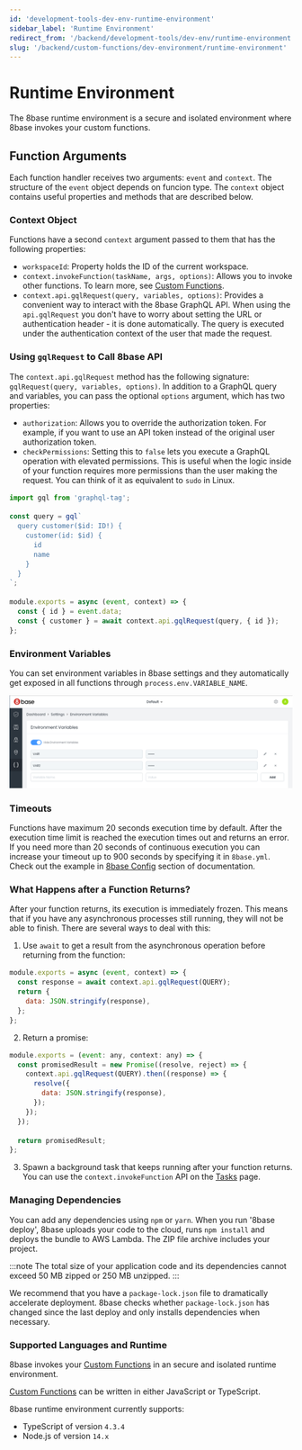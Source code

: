 ```yaml
---
id: 'development-tools-dev-env-runtime-environment'
sidebar_label: 'Runtime Environment'
redirect_from: '/backend/development-tools/dev-env/runtime-environment'
slug: '/backend/custom-functions/dev-environment/runtime-environment'
---
```


# Runtime Environment
The 8base runtime environment is a secure and isolated environment where 8base invokes your custom functions.

## Function Arguments

Each function handler receives two arguments: `event` and `context`. The structure of the `event` object depends on funcion type. The `context` object contains useful properties and methods that are described below.

### Context Object

Functions have a second `context` argument passed to them that has the following properties:

- `workspaceId`: Property holds the ID of the current workspace.
- `context.invokeFunction(taskName, args, options)`: Allows you to invoke other functions. To learn more, see [Custom Functions](/backend/custom-functions/custom-functions).
- `context.api.gqlRequest(query, variables, options)`: Provides a convenient way to interact with the 8base GraphQL API. When using the `api.gqlRequest` you don't have to worry about setting the URL or authentication header - it is done automatically. The query is executed under the authentication context of the user that made the request.

### Using `gqlRequest` to Call 8base API

The `context.api.gqlRequest` method has the following signature: `gqlRequest(query, variables, options)`. In addition to a GraphQL query and variables, you can pass the optional `options` argument, which has two properties:

- `authorization`: Allows you to override the authorization token. For example, if you want to use an API token instead of the original user authorization token.
- `checkPermissions`: Setting this to `false` lets you execute a GraphQL operation with elevated permissions. This is useful when the logic inside of your function requires more permissions than the user making the request. You can think of it as equivalent to `sudo` in Linux.

```javascript
import gql from 'graphql-tag';

const query = gql`
  query customer($id: ID!) {
    customer(id: $id) {
      id
      name
    }
  }
`;

module.exports = async (event, context) => {
  const { id } = event.data;
  const { customer } = await context.api.gqlRequest(query, { id });
};
```

### Environment Variables

You can set environment variables in 8base settings and they automatically get exposed in all functions through `process.env.VARIABLE_NAME`.

![Setting environment variables in 8base settings](./_images/8base-env-variables.png)

### Timeouts

Functions have maximum 20 seconds execution time by default. After the execution time limit is reached the execution times out and returns an error. If you need more than 20 seconds of continuous execution you can increase your timeout up to 900 seconds by specifying it in `8base.yml`. Check out the example in [8base Config](../development-tools-dev-env-8base-yml.md)
 section of documentation.

### What Happens after a Function Returns?

After your function returns, its execution is immediately frozen. This means that if you have any asynchronous processes still running, they will not be able to finish. There are several ways to deal with this:

1. Use `await` to get a result from the asynchronous operation before returning from the function:

```javascript
module.exports = async (event, context) => {
  const response = await context.api.gqlRequest(QUERY);
  return {
    data: JSON.stringify(response),
  };
};
```

2. Return a promise:

```javascript
module.exports = (event: any, context: any) => {
  const promisedResult = new Promise((resolve, reject) => {
    context.api.gqlRequest(QUERY).then((response) => {
      resolve({
        data: JSON.stringify(response),
      });
    });
  });

  return promisedResult;
};
```

3. Spawn a background task that keeps running after your function returns. You can use the `context.invokeFunction` API on the [Tasks](/backend/custom-functions/tasks) page.

### Managing Dependencies

You can add any dependencies using `npm` or `yarn`. When you run '8base deploy', 8base uploads your code to the cloud, runs `npm install` and deploys the bundle to AWS Lambda. The ZIP file archive includes your project. 

:::note
The total size of your application code and its dependencies cannot exceed 50 MB zipped or 250 MB unzipped.
:::

We recommend that you have a `package-lock.json` file to dramatically accelerate deployment. 8base checks whether `package-lock.json` has changed since the last deploy and only installs dependencies when necessary.

### Supported Languages and Runtime

8base invokes your [Custom Functions](/backend/custom-functions/) in an secure and isolated runtime environment.

[Custom Functions](/backend/custom-functions/) can be written in either JavaScript or TypeScript.

8base runtime environment currently supports:

- TypeScript of version `4.3.4`
- Node.js of version `14.x`

